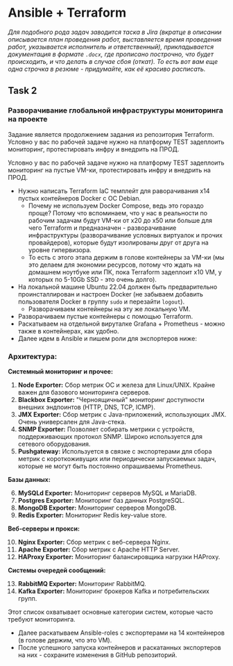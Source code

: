 # Ansible + Terraform

_Для подобного рода задач заводится таска в Jira (вкратце в описании описывается план проведения работ, выставляется время проведения работ, указывается исполнитель и ответственный), прикладывается документация в формате `.docx`, где прописано построчно, что будет происходить, и что делать в случае сбоя (откат). То есть вот вам еще одна строчка в резюме - придумайте, как её красиво расписать._

## **Task 2**

### Разворачивание глобальной инфраструктуры мониторинга на проекте

Задание является продолжением задания из репозитория Terraform. Условно у вас по рабочей задаче нужно на платформу TEST задеплоить мониторинг, протестировать инфру и внедрить на ПРОД.

Условно у вас по рабочей задаче нужно на платформу TEST задеплоить мониторинг на пустые VM-ки, протестировать инфру и внедрить на ПРОД.

- Нужно написать Terraform IaC темплейт для раворачивания x14 пустых контейнеров Docker с ОС Debian.
  - Почему не используем Docker Compose, ведь это гораздо проще? Потому что вспоминаем, что у нас в реальности по рабочим задачам будут VM-ки от x20 до x50 или больше для чего Terraform и предназначен - разворачивание инфраструктуры (разворачивание условных виртуалок и прочих провайдеров), которые будут изолированы друг от друга на уровне гипервизора.
  - То есть с этого этапа держим в голове контейнеры за VM-ки (мы это делаем для экономии ресурсов, потому что ждать на домашнем ноутбуке или ПК, пока Terraform задеплоит x10 VM, у которых по 5-10Gb SSD - это очень долго).
- На локальной машине Ubuntu 22.04 должен быть предварительно проинсталлирован и настроен Docker (не забываем добавить пользователя Docker в группу `sudo` и перезайти `logout`).
  - Разворачиваем контейнеры на эту же локальную VM. 
- Разворачиваем пустые контейнеры с помощью Terraform.
- Раскатываем на отдельной вируталке Grafana + Prometheus - можно также в контейнерах, как удобно. 
- Далее идем в Ansible и пишем роли для экспортеров ниже:

### Архитектура:

  **Системный мониторинг и прочее:**
  
  1. **Node Exporter:** Сбор метрик ОС и железа для Linux/UNIX. Крайне важен для базового мониторинга серверов.
  2. **Blackbox Exporter:** "Черноящичный" мониторинг доступности внешних эндпоинтов (HTTP, DNS, TCP, ICMP).
  3. **JMX Exporter:** Сбор метрик с Java-приложений, использующих JMX. Очень универсален для Java-стека.
  4. **SNMP Exporter:** Позволяет собирать метрики с устройств, поддерживающих протокол SNMP. Широко используется для сетевого оборудования.
  5. **Pushgateway:** Используется в связке с экспортерами для сбора метрик с короткоживущих или периодически запускаемых задач, которые не могут быть постоянно опрашиваемы Prometheus.
  
  **Базы данных:**
  
  6.  **MySQLd Exporter:** Мониторинг серверов MySQL и MariaDB.
  7.  **Postgres Exporter:** Мониторинг баз данных PostgreSQL.
  8.  **MongoDB Exporter:** Мониторинг серверов MongoDB.
  9.  **Redis Exporter:** Мониторинг Redis key-value store.
  
  **Веб-серверы и прокси:**
  
  10. **Nginx Exporter:** Сбор метрик с веб-сервера Nginx.
  11. **Apache Exporter:** Сбор метрик с Apache HTTP Server.
  12. **HAProxy Exporter:** Мониторинг балансировщика нагрузки HAProxy.
  
  **Системы очередей сообщений:**
  
  13. **RabbitMQ Exporter:** Мониторинг RabbitMQ.
  14. **Kafka Exporter:** Мониторинг брокеров Kafka и потребительских групп.

Этот список охватывает основные категории систем, которые часто требуют мониторинга.

- Далее раскатываем Ansible-roles с экспортерами на 14 контейнеров (в голове держим, что это VM).
- После успешного запуска контейнеров и раскатанных экспортеров на них - сохраните изменения в GitHub репозиторий. 

